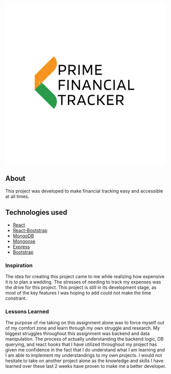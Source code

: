 ![Logo](https://github.com/Aydren/milestone3/blob/master/client/public/prime.png?raw=true)

## About

This project was developed to make financial tracking easy and accessible at all times.

## Technologies used

- [React](https://github.com/reactjs/reactjs.org)
- [React-Bootstrap](https://github.com/react-bootstrap/react-bootstrap)
- [MongoDB](https://github.com/mongodb/mongo)
- [Mongoose](https://github.com/Automattic/mongoose)
- [Express]()
- [Bootstrap](https://github.com/twbs/bootstrap)

### Inspiration

The idea for creating this project came to me while realizing how expensive it is to plan a wedding. The stresses of needing to track my expenses was the drive for this project. This project is still in its development stage, as most of the key features I was hoping to add could not make the time constrant.

### Lessons Learned

The purpose of me taking on this assignment alone was to force myself out of my comfort zone and learn through my own struggle and research. My biggest struggles throughout this assignment was backend and data manipulation. The process of actually understanding the backend logic, DB querying, and react hooks that I have utilized throughout my project has given me confidence in the fact that I do understand what I am learning and I am able to implement my understandings to my own projects. I would not hesitate to take on another project alone as the knowledge and skills I have learned over these last 2 weeks have proven to make me a better developer.
